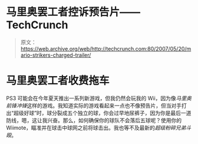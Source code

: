 # 马里奥罢工者控诉预告片——TechCrunch

> 原文：<https://web.archive.org/web/http://techcrunch.com:80/2007/05/20/mario-strikers-charged-trailer/>

# 马里奥罢工者收费拖车

PS3 可能会在今年夏天推出一系列新游戏，但我仍然会玩我的 Wii，因为像*马里奥前锋冲锋*这样的游戏。我知道实际的游戏看起来一点也不像预告片，但当对手打出“超级好球”时，球分裂成五个独立的球，你会过早地尿裤子，因为你是最后一道防线，嗯，这让我兴奋。那么，如何确保你的球队不会落后五球呢？使用你的 Wiimote，瞄准并在球击中球网之前将球击出。我也等不及最新的*超级粉碎兄弟斗殴*。